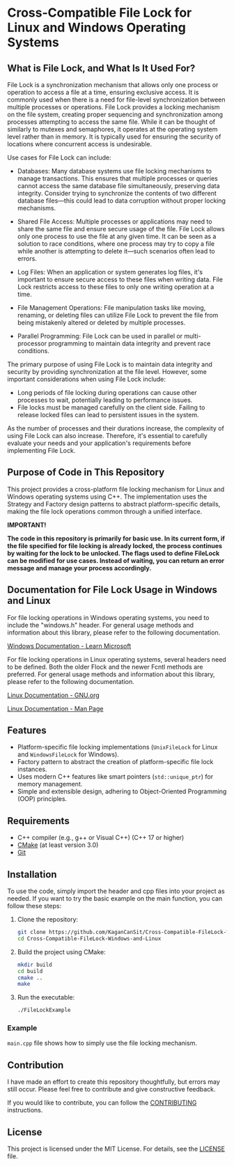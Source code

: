 # Cross-Compatible File Lock for Linux and Windows Operating Systems

## What is File Lock, and What Is It Used For?
File Lock is a synchronization mechanism that allows only one process or operation to access a file at a time, ensuring exclusive access. It is commonly used when there is a need for file-level synchronization between multiple processes or operations. File Lock provides a locking mechanism on the file system, creating proper sequencing and synchronization among processes attempting to access the same file. While it can be thought of similarly to mutexes and semaphores, it operates at the operating system level rather than in memory. It is typically used for ensuring the security of locations where concurrent access is undesirable.

Use cases for File Lock can include:

- Databases: Many database systems use file locking mechanisms to manage transactions. This ensures that multiple processes or queries cannot access the same database file simultaneously, preserving data integrity. Consider trying to synchronize the contents of two different database files—this could lead to data corruption without proper locking mechanisms.

- Shared File Access: Multiple processes or applications may need to share the same file and ensure secure usage of the file. File Lock allows only one process to use the file at any given time. It can be seen as a solution to race conditions, where one process may try to copy a file while another is attempting to delete it—such scenarios often lead to errors.

- Log Files: When an application or system generates log files, it's important to ensure secure access to these files when writing data. File Lock restricts access to these files to only one writing operation at a time.

- File Management Operations: File manipulation tasks like moving, renaming, or deleting files can utilize File Lock to prevent the file from being mistakenly altered or deleted by multiple processes.

- Parallel Programming: File Lock can be used in parallel or multi-processor programming to maintain data integrity and prevent race conditions.

The primary purpose of using File Lock is to maintain data integrity and security by providing synchronization at the file level. However, some important considerations when using File Lock include:

- Long periods of file locking during operations can cause other processes to wait, potentially leading to performance issues.
- File locks must be managed carefully on the client side. Failing to release locked files can lead to persistent issues in the system.

As the number of processes and their durations increase, the complexity of using File Lock can also increase. Therefore, it's essential to carefully evaluate your needs and your application's requirements before implementing File Lock.

## Purpose of Code in This Repository
This project provides a cross-platform file locking mechanism for Linux and Windows operating systems using C++. The implementation uses the Strategy and Factory design patterns to abstract platform-specific details, making the file lock operations common through a unified interface.

**IMPORTANT!**

**The code in this repository is primarily for basic use. In its current form, if the file specified for file locking is already locked, the process continues by waiting for the lock to be unlocked. The flags used to define FileLock can be modified for use cases. Instead of waiting, you can return an error message and manage your process accordingly.**

## Documentation for File Lock Usage in Windows and Linux
For file locking operations in Windows operating systems, you need to include the "windows.h" header. For general usage methods and information about this library, please refer to the following documentation.

[Windows Documentation - Learn Microsoft](https://learn.microsoft.com/en-us/windows/win32/api/fileapi/nf-fileapi-lockfile)

For file locking operations in Linux operating systems, several headers need to be defined. Both the older Flock and the newer Fcntl methods are preferred. For general usage methods and information about this library, please refer to the following documentation.

[Linux Documentation - GNU.org](https://www.gnu.org/software/libc/manual/html_node/File-Locks.html)

[Linux Documentation - Man Page](https://man7.org/linux/man-pages/man2/fcntl.2.html)

## Features

- Platform-specific file locking implementations (`UnixFileLock` for Linux and `WindowsFileLock` for Windows).
- Factory pattern to abstract the creation of platform-specific file lock instances.
- Uses modern C++ features like smart pointers (`std::unique_ptr`) for memory management.
- Simple and extensible design, adhering to Object-Oriented Programming (OOP) principles.

## Requirements
- C++ compiler (e.g., g++ or Visual C++) (C++ 17 or higher)
- [CMake](https://cmake.org/) (at least version 3.0)
- [Git](https://git-scm.com/)

## Installation
To use the code, simply import the header and cpp files into your project as needed. If you want to try the basic example on the main function, you can follow these steps:

1. Clone the repository:
    ```sh
    git clone https://github.com/KaganCanSit/Cross-Compatible-FileLock-Windows-and-Linux.git
    cd Cross-Compatible-FileLock-Windows-and-Linux
    ```

2. Build the project using CMake:
    ```sh
    mkdir build
    cd build
    cmake ..
    make
    ```

3. Run the executable:
    ```sh
    ./FileLockExample
    ```

### Example
`main.cpp` file shows how to simply use the file locking mechanism.

## Contribution
I have made an effort to create this repository thoughtfully, but errors may still occur. Please feel free to contribute and give constructive feedback.

If you would like to contribute, you can follow the [CONTRIBUTING](CONTRIBUTING.md) instructions.

## License
This project is licensed under the MIT License. For details, see the [LICENSE](https://github.com/KaganCanSit/Cross-Compatible-FileLock-Windows-and-Linux/blob/main/LICENSE)
file.
